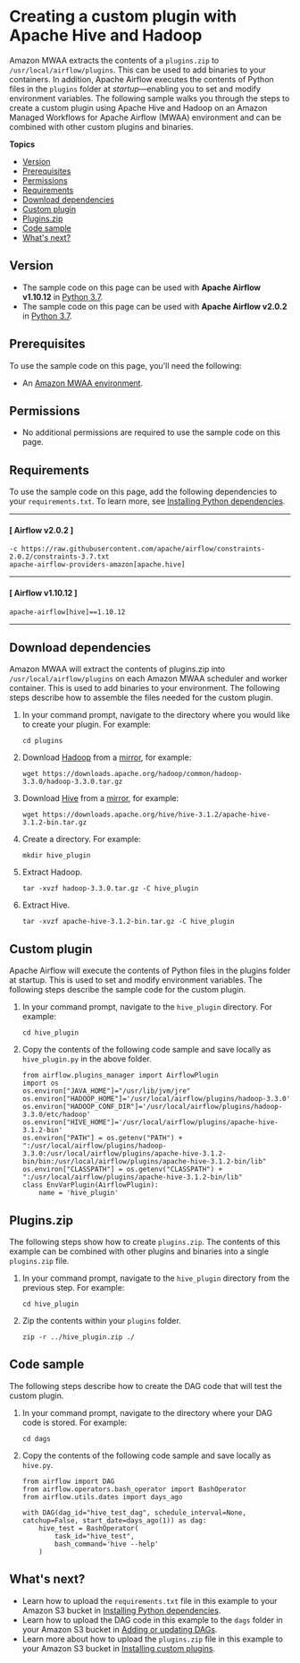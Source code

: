 # Creating a custom plugin with Apache Hive and Hadoop<a name="samples-hive"></a>

Amazon MWAA extracts the contents of a `plugins.zip` to `/usr/local/airflow/plugins`\. This can be used to add binaries to your containers\. In addition, Apache Airflow executes the contents of Python files in the `plugins` folder at *startup*—enabling you to set and modify environment variables\. The following sample walks you through the steps to create a custom plugin using Apache Hive and Hadoop on an Amazon Managed Workflows for Apache Airflow \(MWAA\) environment and can be combined with other custom plugins and binaries\.

**Topics**
+ [Version](#samples-hive-version)
+ [Prerequisites](#samples-hive-prereqs)
+ [Permissions](#samples-hive-permissions)
+ [Requirements](#samples-hive-dependencies)
+ [Download dependencies](#samples-hive-install)
+ [Custom plugin](#samples-hive-plugins-code)
+ [Plugins\.zip](#samples-hive-pluginszip)
+ [Code sample](#samples-hive-code)
+ [What's next?](#samples-hive-next-up)

## Version<a name="samples-hive-version"></a>
+ The sample code on this page can be used with **Apache Airflow v1\.10\.12** in [Python 3\.7](https://www.python.org/dev/peps/pep-0537/)\.
+ The sample code on this page can be used with **Apache Airflow v2\.0\.2** in [Python 3\.7](https://www.python.org/dev/peps/pep-0537/)\.

## Prerequisites<a name="samples-hive-prereqs"></a>

To use the sample code on this page, you'll need the following:
+ An [Amazon MWAA environment](get-started.md)\.

## Permissions<a name="samples-hive-permissions"></a>
+ No additional permissions are required to use the sample code on this page\.

## Requirements<a name="samples-hive-dependencies"></a>

To use the sample code on this page, add the following dependencies to your `requirements.txt`\. To learn more, see [Installing Python dependencies](working-dags-dependencies.md)\.

------
#### [ Airflow v2\.0\.2 ]

```
-c https://raw.githubusercontent.com/apache/airflow/constraints-2.0.2/constraints-3.7.txt
apache-airflow-providers-amazon[apache.hive]
```

------
#### [ Airflow v1\.10\.12 ]

```
apache-airflow[hive]==1.10.12
```

------

## Download dependencies<a name="samples-hive-install"></a>

Amazon MWAA will extract the contents of plugins\.zip into `/usr/local/airflow/plugins` on each Amazon MWAA scheduler and worker container\. This is used to add binaries to your environment\. The following steps describe how to assemble the files needed for the custom plugin\.

1. In your command prompt, navigate to the directory where you would like to create your plugin\. For example:

   ```
   cd plugins
   ```

1. Download [Hadoop](https://hadoop.apache.org/) from a [mirror](https://www.apache.org/dyn/closer.cgi/hadoop/common/hadoop-3.3.0/hadoop-3.3.0.tar.gz), for example:

   ```
   wget https://downloads.apache.org/hadoop/common/hadoop-3.3.0/hadoop-3.3.0.tar.gz
   ```

1. Download [Hive](https://hive.apache.org/) from a [mirror](https://www.apache.org/dyn/closer.cgi/hive/), for example:

   ```
   wget https://downloads.apache.org/hive/hive-3.1.2/apache-hive-3.1.2-bin.tar.gz
   ```

1. Create a directory\. For example:

   ```
   mkdir hive_plugin
   ```

1. Extract Hadoop\.

   ```
   tar -xvzf hadoop-3.3.0.tar.gz -C hive_plugin
   ```

1. Extract Hive\.

   ```
   tar -xvzf apache-hive-3.1.2-bin.tar.gz -C hive_plugin
   ```

## Custom plugin<a name="samples-hive-plugins-code"></a>

Apache Airflow will execute the contents of Python files in the plugins folder at startup\. This is used to set and modify environment variables\. The following steps describe the sample code for the custom plugin\.

1. In your command prompt, navigate to the `hive_plugin` directory\. For example:

   ```
   cd hive_plugin
   ```

1. Copy the contents of the following code sample and save locally as `hive_plugin.py` in the above folder\.

   ```
   from airflow.plugins_manager import AirflowPlugin
   import os
   os.environ["JAVA_HOME"]="/usr/lib/jvm/jre"
   os.environ["HADOOP_HOME"]='/usr/local/airflow/plugins/hadoop-3.3.0'
   os.environ["HADOOP_CONF_DIR"]='/usr/local/airflow/plugins/hadoop-3.3.0/etc/hadoop'
   os.environ["HIVE_HOME"]='/usr/local/airflow/plugins/apache-hive-3.1.2-bin'
   os.environ["PATH"] = os.getenv("PATH") + ":/usr/local/airflow/plugins/hadoop-3.3.0:/usr/local/airflow/plugins/apache-hive-3.1.2-bin/bin:/usr/local/airflow/plugins/apache-hive-3.1.2-bin/lib" 
   os.environ["CLASSPATH"] = os.getenv("CLASSPATH") + ":/usr/local/airflow/plugins/apache-hive-3.1.2-bin/lib" 
   class EnvVarPlugin(AirflowPlugin):                
       name = 'hive_plugin'
   ```

## Plugins\.zip<a name="samples-hive-pluginszip"></a>

The following steps show how to create `plugins.zip`\. The contents of this example can be combined with other plugins and binaries into a single `plugins.zip` file\.

1. In your command prompt, navigate to the `hive_plugin` directory from the previous step\. For example:

   ```
   cd hive_plugin
   ```

1. Zip the contents within your `plugins` folder\.

   ```
   zip -r ../hive_plugin.zip ./
   ```

## Code sample<a name="samples-hive-code"></a>

The following steps describe how to create the DAG code that will test the custom plugin\.

1. In your command prompt, navigate to the directory where your DAG code is stored\. For example:

   ```
   cd dags
   ```

1. Copy the contents of the following code sample and save locally as `hive.py`\.

   ```
   from airflow import DAG
   from airflow.operators.bash_operator import BashOperator
   from airflow.utils.dates import days_ago
   
   with DAG(dag_id="hive_test_dag", schedule_interval=None, catchup=False, start_date=days_ago(1)) as dag:
       hive_test = BashOperator(
           task_id="hive_test",
           bash_command='hive --help'
       )
   ```

## What's next?<a name="samples-hive-next-up"></a>
+ Learn how to upload the `requirements.txt` file in this example to your Amazon S3 bucket in [Installing Python dependencies](working-dags-dependencies.md)\.
+ Learn how to upload the DAG code in this example to the `dags` folder in your Amazon S3 bucket in [Adding or updating DAGs](configuring-dag-folder.md)\.
+ Learn more about how to upload the `plugins.zip` file in this example to your Amazon S3 bucket in [Installing custom plugins](configuring-dag-import-plugins.md)\.